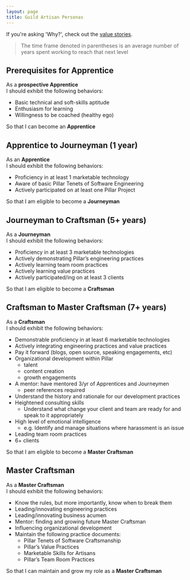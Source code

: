 ```yaml
---
layout: page
title: Guild Artisan Personas
---
```


If you're asking 'Why?', check out the [value stories](./value_stories.html).

> The time frame denoted in parentheses is an average number of years spent working to reach that next level

Prerequisites for Apprentice
-------------------------
As a **prospective Apprentice**  
I should exhibit the following behaviors:

- Basic technical and soft-skills aptitude
- Enthusiasm for learning
- Willingness to be coached (healthy ego)

So that I can become an **Apprentice**

Apprentice to Journeyman (1 year)
-------------------
As an **Apprentice**  
I should exhibit the following behaviors:

- Proficiency in at least 1 marketable technology
- Aware of basic Pillar Tenets of Software Engineering
- Actively participated on at least one Pillar Project

So that I am eligible to become a **Journeyman**

Journeyman to Craftsman (5+ years)
---------------------
As a **Journeyman**  
I should exhibit the following behaviors:

- Proficiency in at least 3 marketable technologies
- Actively demonstrating Pillar’s engineering practices
- Actively learning team room practices
- Actively learning value practices
- Actively participated/ing on at least 3 clients

So that I am eligible to become a **Craftsman**

Craftsman to Master Craftsman (7+ years)
--------------------
As a **Craftsman**  
I should exhibit the following behaviors:

- Demonstrable proficiency in at least 6 marketable technologies
- Actively integrating engineering practices and value practices
- Pay it forward (blogs, open source, speaking engagements, etc)
- Organizational development within Pillar
    + talent
    + content creation
    + growth engagements
- A mentor: have mentored 3/yr of Apprentices and Journeymen
    + peer references required
- Understand the history and rationale for our development practices
- Heightened consulting skills
    + Understand what change your client and team are ready for and speak to it appropriately
- High level of emotional intelligence
    - e.g. Identify and manage situations where harassment is an issue
- Leading team room practices
- 6+ clients

So that I am eligible to become a **Master Craftsman**

Master Craftsman
----------------
As a **Master Craftsman**  
I should exhibit the following behaviors:

- Know the rules, but more importantly, know when to break them
- Leading/innovating engineering practices
- Leading/innovating business acumen
- Mentor: finding and growing future Master Craftsman
- Influencing organizational development
- Maintain the following practice documents:
    + Pillar Tenets of Software Craftsmanship
    + Pillar’s Value Practices
    + Marketable Skills for Artisans
    + Pillar’s Team Room Practices

So that I can maintain and grow my role as a **Master Craftsman**
